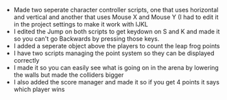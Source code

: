 * Made two seperate character controller scripts, one that uses horizontal and vertical and another that uses Mouse X and Mouse Y (I had to edit it in the project settings to make it work with IJKL
* I edited the Jump on both scripts to get keydown on S and K and made it so you can't go Backwards by pressing those keys.
* I added a seperate object above the players to count the leap frog points
* I have two scripts managing the point system so they can be displayed correctly
* I made it so you can easily see what is going on in the arena  by lowering the walls but made the colliders bigger
 * I also added the score manager and made it so if you get 4 points it says which player wins